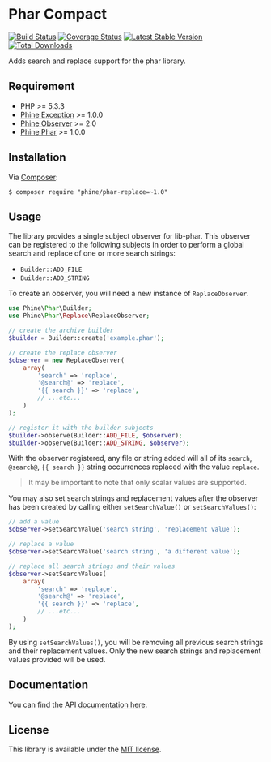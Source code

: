 Phar Compact
============

[![Build Status][]](https://travis-ci.org/phine/lib-phar-replace)
[![Coverage Status][]](https://coveralls.io/r/phine/lib-phar-replace)
[![Latest Stable Version][]](https://packagist.org/packages/phine/phar-replace)
[![Total Downloads][]](https://packagist.org/packages/phine/phar-replace)

Adds search and replace support for the phar library.

Requirement
-----------

- PHP >= 5.3.3
- [Phine Exception][] >= 1.0.0
- [Phine Observer][] >= 2.0
- [Phine Phar][] >= 1.0.0

Installation
------------

Via [Composer][]:

    $ composer require "phine/phar-replace=~1.0"

Usage
-----

The library provides a single subject observer for lib-phar. This observer can
be registered to the following subjects in order to perform a global search and
replace of one or more search strings:

- `Builder::ADD_FILE`
- `Builder::ADD_STRING`

To create an observer, you will need a new instance of `ReplaceObserver`.

```php
use Phine\Phar\Builder;
use Phine\Phar\Replace\ReplaceObserver;

// create the archive builder
$builder = Builder::create('example.phar');

// create the replace observer
$observer = new ReplaceObserver(
    array(
        'search' => 'replace',
        '@search@' => 'replace',
        '{{ search }}' => 'replace',
        // ...etc...
    )
);

// register it with the builder subjects
$builder->observe(Builder::ADD_FILE, $observer);
$builder->observe(Builder::ADD_STRING, $observer);
```

With the observer registered, any file or string added will all of its
`search`, `@search@`, `{{ search }}` string occurrences replaced with the
value `replace`.

> It may be important to note that only scalar values are supported.

You may also set search strings and replacement values after the observer
has been created by calling either `setSearchValue()` or `setSearchValues()`:

```php
// add a value
$observer->setSearchValue('search string', 'replacement value');

// replace a value
$observer->setSearchValue('search string', 'a different value');

// replace all search strings and their values
$observer->setSearchValues(
    array(
        'search' => 'replace',
        '@search@' => 'replace',
        '{{ search }}' => 'replace',
        // ...etc...
    )
);
```

By using `setSearchValues()`, you will be removing all previous search strings
and their replacement values. Only the new search strings and replacement values
provided will be used.

Documentation
-------------

You can find the API [documentation here][].

License
-------

This library is available under the [MIT license](LICENSE).

[Build Status]: https://travis-ci.org/phine/lib-phar-replace.png?branch=master
[Coverage Status]: https://coveralls.io/repos/phine/lib-phar-replace/badge.png
[Latest Stable Version]: https://poser.pugx.org/phine/phar-replace/v/stable.png
[Total Downloads]: https://poser.pugx.org/phine/phar-replace/downloads.png
[Phine Exception]: https://github.com/phine/lib-exception
[Phine Observer]: https://github.com/phine/lib-observer
[Phine Phar]: https://github.com/phine/lib-phar
[Composer]: http://getcomposer.org/
[documentation here]: http://phine.github.io/lib-phar-replace

